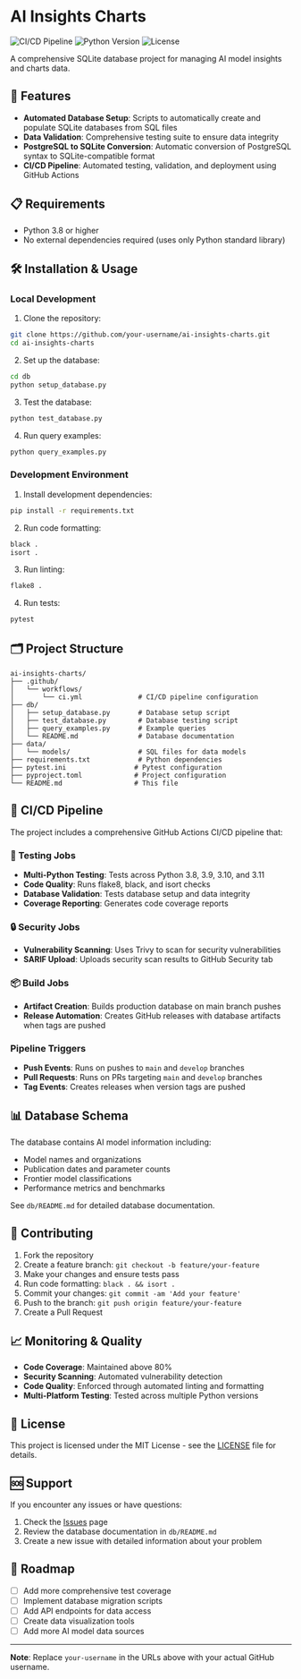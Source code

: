 # AI Insights Charts

![CI/CD Pipeline](https://github.com/your-username/ai-insights-charts/workflows/CI/CD%20Pipeline/badge.svg)
![Python Version](https://img.shields.io/badge/python-3.8%2B-blue)
![License](https://img.shields.io/badge/license-MIT-green)

A comprehensive SQLite database project for managing AI model insights and charts data.

## 🚀 Features

- **Automated Database Setup**: Scripts to automatically create and populate SQLite databases from SQL files
- **Data Validation**: Comprehensive testing suite to ensure data integrity
- **PostgreSQL to SQLite Conversion**: Automatic conversion of PostgreSQL syntax to SQLite-compatible format
- **CI/CD Pipeline**: Automated testing, validation, and deployment using GitHub Actions

## 📋 Requirements

- Python 3.8 or higher
- No external dependencies required (uses only Python standard library)

## 🛠️ Installation & Usage

### Local Development

1. Clone the repository:
```bash
git clone https://github.com/your-username/ai-insights-charts.git
cd ai-insights-charts
```

2. Set up the database:
```bash
cd db
python setup_database.py
```

3. Test the database:
```bash
python test_database.py
```

4. Run query examples:
```bash
python query_examples.py
```

### Development Environment

1. Install development dependencies:
```bash
pip install -r requirements.txt
```

2. Run code formatting:
```bash
black .
isort .
```

3. Run linting:
```bash
flake8 .
```

4. Run tests:
```bash
pytest
```

## 🗂️ Project Structure

```
ai-insights-charts/
├── .github/
│   └── workflows/
│       └── ci.yml              # CI/CD pipeline configuration
├── db/
│   ├── setup_database.py       # Database setup script
│   ├── test_database.py        # Database testing script
│   ├── query_examples.py       # Example queries
│   └── README.md               # Database documentation
├── data/
│   └── models/                 # SQL files for data models
├── requirements.txt            # Python dependencies
├── pytest.ini                 # Pytest configuration
├── pyproject.toml             # Project configuration
└── README.md                  # This file
```

## 🤖 CI/CD Pipeline

The project includes a comprehensive GitHub Actions CI/CD pipeline that:

### 🧪 Testing Jobs

- **Multi-Python Testing**: Tests across Python 3.8, 3.9, 3.10, and 3.11
- **Code Quality**: Runs flake8, black, and isort checks
- **Database Validation**: Tests database setup and data integrity
- **Coverage Reporting**: Generates code coverage reports

### 🔒 Security Jobs

- **Vulnerability Scanning**: Uses Trivy to scan for security vulnerabilities
- **SARIF Upload**: Uploads security scan results to GitHub Security tab

### 📦 Build Jobs

- **Artifact Creation**: Builds production database on main branch pushes
- **Release Automation**: Creates GitHub releases with database artifacts when tags are pushed

### Pipeline Triggers

- **Push Events**: Runs on pushes to `main` and `develop` branches
- **Pull Requests**: Runs on PRs targeting `main` and `develop` branches
- **Tag Events**: Creates releases when version tags are pushed

## 📊 Database Schema

The database contains AI model information including:

- Model names and organizations
- Publication dates and parameter counts
- Frontier model classifications
- Performance metrics and benchmarks

See `db/README.md` for detailed database documentation.

## 🤝 Contributing

1. Fork the repository
2. Create a feature branch: `git checkout -b feature/your-feature`
3. Make your changes and ensure tests pass
4. Run code formatting: `black . && isort .`
5. Commit your changes: `git commit -am 'Add your feature'`
6. Push to the branch: `git push origin feature/your-feature`
7. Create a Pull Request

## 📈 Monitoring & Quality

- **Code Coverage**: Maintained above 80%
- **Security Scanning**: Automated vulnerability detection
- **Code Quality**: Enforced through automated linting and formatting
- **Multi-Platform Testing**: Tested across multiple Python versions

## 📝 License

This project is licensed under the MIT License - see the [LICENSE](LICENSE) file for details.

## 🆘 Support

If you encounter any issues or have questions:

1. Check the [Issues](https://github.com/your-username/ai-insights-charts/issues) page
2. Review the database documentation in `db/README.md`
3. Create a new issue with detailed information about your problem

## 🎯 Roadmap

- [ ] Add more comprehensive test coverage
- [ ] Implement database migration scripts
- [ ] Add API endpoints for data access
- [ ] Create data visualization tools
- [ ] Add more AI model data sources

---

**Note**: Replace `your-username` in the URLs above with your actual GitHub username. 